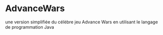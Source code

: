 # AdvanceWars
une version simplifiée du célèbre jeu Advance Wars en utilisant le langage de programmation Java
